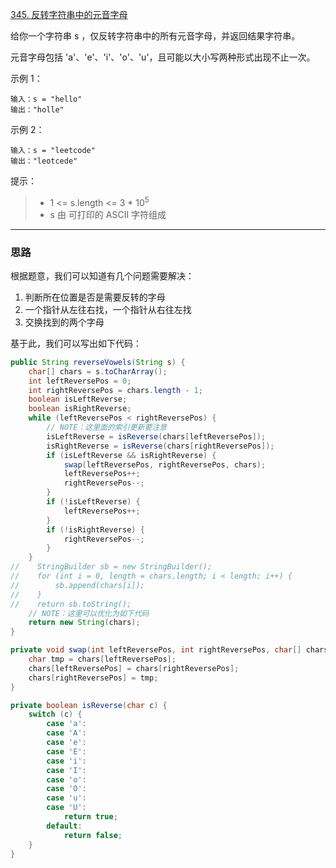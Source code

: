[345. 反转字符串中的元音字母](https://leetcode.cn/problems/reverse-vowels-of-a-string/)

给你一个字符串 s ，仅反转字符串中的所有元音字母，并返回结果字符串。

元音字母包括 'a'、'e'、'i'、'o'、'u'，且可能以大小写两种形式出现不止一次。



示例 1：
```
输入：s = "hello"
输出："holle"
```
示例 2：
```
输入：s = "leetcode"
输出："leotcede"
```


提示：

>- 1 <= s.length <= 3 * 10<sup>5</sup>
>- s 由 可打印的 ASCII 字符组成

<hr/>

### 思路
根据题意，我们可以知道有几个问题需要解决：  
1. 判断所在位置是否是需要反转的字母
2. 一个指针从左往右找，一个指针从右往左找
3. 交换找到的两个字母

基于此，我们可以写出如下代码：
```java
public String reverseVowels(String s) {
    char[] chars = s.toCharArray();
    int leftReversePos = 0;
    int rightReversePos = chars.length - 1;
    boolean isLeftReverse;
    boolean isRightReverse;
    while (leftReversePos < rightReversePos) {
        // NOTE：这里面的索引更新要注意
        isLeftReverse = isReverse(chars[leftReversePos]);
        isRightReverse = isReverse(chars[rightReversePos]);
        if (isLeftReverse && isRightReverse) {
            swap(leftReversePos, rightReversePos, chars);
            leftReversePos++;
            rightReversePos--;
        }
        if (!isLeftReverse) {
            leftReversePos++;
        }
        if (!isRightReverse) {
            rightReversePos--;
        }
    }
//    StringBuilder sb = new StringBuilder();
//    for (int i = 0, length = chars.length; i < length; i++) {
//        sb.append(chars[i]);
//    }
//    return sb.toString();
    // NOTE：这里可以优化为如下代码
    return new String(chars);
}

private void swap(int leftReversePos, int rightReversePos, char[] chars) {
    char tmp = chars[leftReversePos];
    chars[leftReversePos] = chars[rightReversePos];
    chars[rightReversePos] = tmp;
}

private boolean isReverse(char c) {
    switch (c) {
        case 'a':
        case 'A':
        case 'e':
        case 'E':
        case 'i':
        case 'I':
        case 'o':
        case 'O':
        case 'u':
        case 'U':
            return true;
        default:
            return false;
    }
}
```